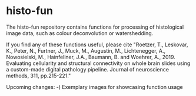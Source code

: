 # histo-fun
The histo-fun repository contains functions for processing of histological image data, such as colour deconvolution or watershedding. 

If you find any of these functions useful, please cite 
"Roetzer, T., Leskovar, K., Peter, N., Furtner, J., Muck, M., Augustin, M., Lichtenegger, A., Nowosielski, M., Hainfellner, J.A., Baumann, B. and Woehrer, A., 2019. Evaluating cellularity and structural connectivity on whole brain slides using a custom-made digital pathology pipeline. Journal of neuroscience methods, 311, pp.215-221."

Upcoming changes:
-) Exemplary images for showcasing function usage
